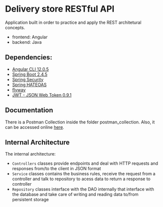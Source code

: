 # Delivery store RESTful API

Application built in order to practice and apply the REST architetural concepts.

- frontend: Angular
- backend: Java

## Dependencies:

- [Angular CLI 12.0.5](https://github.com/angular/angular-cli)
- [Spring Boot 2.4.5](https://spring.io/projects/spring-boot)
- [Spring Security](https://spring.io/projects/spring-security)
- [Spring HATEOAS](https://spring.io/projects/spring-hateoas)
- [flyway](https://flywaydb.org/)
- [JWT - JSON Web Token 0.9.1](https://www.jsonwebtoken.io/)

## Documentation

There is a Postman Collection inside the folder postman_collection.
Also, it can be accessed online [here](https://documenter.getpostman.com/view/13054024/TzY3BbYM).

## Internal Architecture
The internal architecture:

  * `Controllers` classes provide endpoints and deal with HTTP requests and responses from/to the client in JSON format
  * `Service` 	classes contains the business rules, receive the request from a controller and talk to repository to acess data to return a response to controller
  * `Repository` classes interface with the DAO internally that interface with the database and take care of writing and reading data to/from persistent storage 
